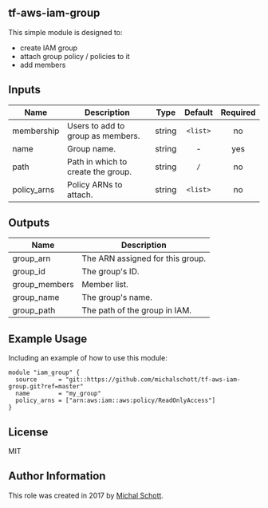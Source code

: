 tf-aws-iam-group
----------------

This simple module is designed to:
* create IAM group
* attach group policy / policies to it
* add members

## Inputs

| Name | Description | Type | Default | Required |
|------|-------------|:----:|:-----:|:-----:|
| membership | Users to add to group as members. | string | `<list>` | no |
| name | Group name. | string | - | yes |
| path | Path in which to create the group. | string | `/` | no |
| policy_arns | Policy ARNs to attach. | string | `<list>` | no |

## Outputs

| Name | Description |
|------|-------------|
| group_arn | The ARN assigned for this group. |
| group_id | The group's ID. |
| group_members | Member list. |
| group_name | The group's name. |
| group_path | The path of the group in IAM. |

Example Usage
----------------

Including an example of how to use this module:

    module "iam_group" {
      source      = "git::https://github.com/michalschott/tf-aws-iam-group.git?ref=master"
      name        = "my_group"
      policy_arns = ["arn:aws:iam::aws:policy/ReadOnlyAccess"]
    }

License
-------

MIT

Author Information
------------------

This role was created in 2017 by [Michal Schott](http://github.com/michalschott).
